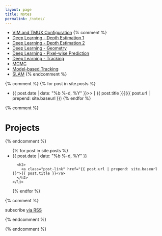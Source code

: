 ```yaml
---
layout: page
title: Notes
permalink: /notes/
---
```


- [VIM and TMUX Configuration](https://github.com/feixh/vim_tmux_cfg)
{% comment %}
- [Deep Learning - Depth Estimation 1](oldnotes/depth_estimation1.html)
- [Deep Learning - Depth Estimation 2](oldnotes/depth_estimation2.html)
- [Deep Learning - Geometry](oldnotes/deep_geometric_vision.html)
- [Deep Learning - Pixel-wise Prediction](oldnotes/pixelwise_prediction_architecture.html)
- [Deep Learning - Tracking](oldnotes/tracking.html)
- [MCMC](oldnotes/MCMC.html)
- [Model-based Tracking](oldnotes/model_based_tracking.html)
- [SLAM](oldnotes/slam.html)
{% endcomment %}


{% comment %}
{% for post in site.posts %}
* {{ post.date | date: "%b %-d, %Y" }}\>\>
  [ {{ post.title }}]({{ post.url | prepend: site.baseurl }})
{% endfor %}

<!-- Original Html Page -->
{% comment %}
<h1 class="page-heading">Projects</h1>
{% endcomment %}

<ul class="post-list">
  {% for post in site.posts %}
    <li>
      <span class="post-meta">{{ post.date | date: "%b %-d, %Y" }}</span>

      <h2>
        <a class="post-link" href="{{ post.url | prepend: site.baseurl }}">{{ post.title }}</a>
      </h2>
    </li>
  {% endfor %}
</ul>

{% comment %}
<p class="rss-subscribe">subscribe <a href="{{ "/feed.xml" | prepend: site.baseurl }}">via RSS</a></p>
{% endcomment %}


{% endcomment %}
